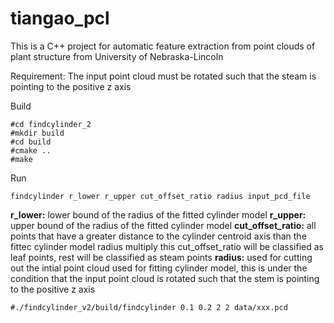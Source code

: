 # tiangao_pcl

This is a C++ project for automatic feature extraction from point clouds of plant structure from University of Nebraska-Lincoln

Requirement: The input point cloud must be rotated such that the steam is pointing to the positive z axis

Build
```
#cd findcylinder_2
#mkdir build
#cd build
#cmake ..
#make
```
Run
```
findcylinder r_lower r_upper cut_offset_ratio radius input_pcd_file
```

**r_lower:** lower bound of the radius of the fitted cylinder model
**r_upper:** upper bound of the radius of the fitted cylinder model
**cut_offset_ratio:** all points that have a greater distance to the cylinder centroid axis than the fittec cylinder model radius multiply this cut_offset_ratio will be classified as leaf points, rest will be classified as steam points
**radius:** used for cutting out the intial point cloud used for fitting cylinder model, this is under the condition that the input point cloud is rotated such that the stem is pointing to the positive z axis
```
#./findcylinder_v2/build/findcylinder 0.1 0.2 2 2 data/xxx.pcd
```
